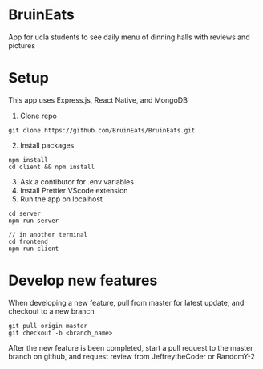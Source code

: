 # BruinEats

App for ucla students to see daily menu of dinning halls with reviews and pictures

# Setup

This app uses Express.js, React Native, and MongoDB

1. Clone repo

```
git clone https://github.com/BruinEats/BruinEats.git
```

2. Install packages

```
npm install
cd client && npm install
```

3. Ask a contibutor for .env variables
4. Install Prettier VScode extension
5. Run the app on localhost

```
cd server
npm run server
```
```
// in another terminal
cd frontend
npm run client  
```

# Develop new features

When developing a new feature, pull from master for latest update, and checkout to a new branch

```
git pull origin master
git checkout -b <branch_name>
```

After the new feature is been completed, start a pull request to the master branch on github, and request review from JeffreytheCoder or RandomY-2
